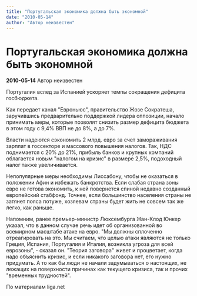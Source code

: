 ```yaml
---
title: "Португальская экономика должна быть экономной"
date: "2010-05-14"
author: "Автор неизвестен"
---
```


# Португальская экономика должна быть экономной

**2010-05-14** Автор неизвестен

Португалия вслед за Испанией ускоряет темпы сокращения дефицита госбюджета.

Как передает канал "Евроньюс", правительство Жозе Сократеша, заручившись предварительно поддержкой лидера оппозиции, начало принимать меры, которые позволят снизить размер дефицита бюджета в этом году с 9,4% ВВП не до 8%, а до 7%.

Власти надеются сэкономить 2 млрд. евро за счет замораживания зарплат в госсекторе и массового повышения налогов. Так, НДС поднимается с 20% до 21%, прибыль банков и крупных компаний облагается новым "налогом на кризис" в размере 2,5%, подоходный налог также увеличивается.

Непопулярные меры необходимы Лиссабону, чтобы не оказаться в положении Афин и избежать банкротства. Если слабая страна зоны евро не готова экономить, к ней повернется спиной недавно созданный европейский стабфонд. Точнее, если большинство населения страны не затянет пояса потуже, хозяевам страны будет жить не совсем так же легко, как раньше.

Напомним, ранее премьер-министр Люксембурга Жан-Клод Юнкер указал, что в данном случае речь идет об организованной во всемирном масштабе атаке на евро. "Мы должны сплоченно отреагировать на это. Мы считаем, что целью атаки являются не только Греция, Испания, Португалия и Италия, возникла угроза для всей еврозоны", - сказал он. "Теория заговора" живет и процветает, когда надо объяснить кризис, и если никакого заговора нет, его нужно придумать. А то как бы люди не начали задумываться о настоящих, не лежащих на поверхности причинах как текущего кризиса, так и прочих "временных трудностей".

По материалам liga.net
